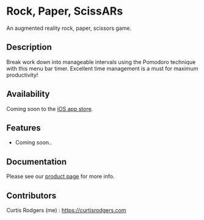 # Rock, Paper, ScissARs

An augmented reality rock, paper, scissors game.

## Description

Break work down into manageable intervals using the Pomodoro technique with this menu bar timer. Excellent time management is a must for maximum productivity!

## Availability

Coming soon to the [iOS app store](https://itunes.apple.com/).

## Features

- Coming soon..

## Documentation

Please see our [product page](https://curtisrodgers.com/Rock-Paper-ScissARs) for more info.

## Contributors

Curtis Rodgers (me) : https://curtisrodgers.com
